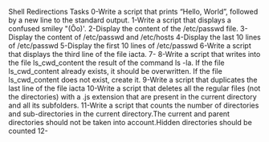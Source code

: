 Shell Redirections Tasks
0-Write a script that prints “Hello, World”, followed by a new line to the standard output.
1-Write a script that displays a confused smiley "(Ôo)'.
2-Display the content of the /etc/passwd file.
3-Display the content of /etc/passwd and /etc/hosts
4-Display the last 10 lines of /etc/passwd
5-Display the first 10 lines of /etc/passwd
6-Write a script that displays the third line of the file iacta.
7-
8-Write a script that writes into the file ls_cwd_content the result of the command ls -la. If the file ls_cwd_content already exists, it should be overwritten. If the file ls_cwd_content does not exist, create it.
9-Write a script that duplicates the last line of the file iacta
10-Write a script that deletes all the regular files (not the directories) with a .js extension that are present in the current directory and all its subfolders.
11-Write a script that counts the number of directories and sub-directories in the current directory.The current and parent directories should not be taken into account.Hidden directories should be counted
12-

